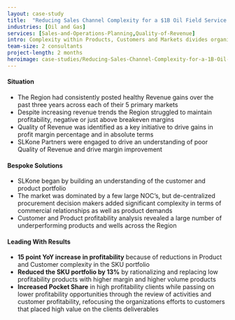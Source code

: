 ```yaml
---
layout: case-study
title:  "Reducing Sales Channel Complexity for a $1B Oil Field Service Organization in Latin America"
industries: [Oil and Gas]
services: [Sales-and-Operations-Planning,Quality-of-Revenue]
intro: Complexity within Products, Customers and Markets divides organizational focus and energy leading to lagging results; our ability to reduce complexity and emphasize core competencies allows organizations to realize profits and sell focused products results to their organizations
team-size: 2 consultants
project-length: 2 months
heroimage: case-studies/Reducing-Sales-Channel-Complexity-for-a-1B-Oil-Field-Service-Organization-in-Latin-America.jpg
---
```


#### Situation
- The Region had consistently posted healthy Revenue gains over the past three years across each of their 5 primary markets
- Despite increasing revenue trends the Region struggled to maintain profitability, negative or just above breakeven margins
- Quality of Revenue was identified as a key initiative to drive gains in profit margin percentage and in absolute terms
- SLKone Partners were engaged to drive an understanding of poor Quality of Revenue and drive margin improvement

#### Bespoke Solutions
- SLKone began by building an understanding of the customer and product portfolio
- The market was dominated by a few large NOC’s, but de-centralized procurement decision makers added significant complexity in terms of commercial relationships as well as product demands
- Customer and Product profitability analysis revealed a large number of underperforming products and wells across the Region

#### Leading With Results
- **15 point YoY increase in profitability** because of reductions in Product and Customer complexity in the SKU portfolio
- **Reduced the SKU portfolio by 13%** by rationalizing and replacing low profitability products with higher margin and higher volume products 
- **Increased Pocket Share** in high profitability clients while passing on lower profitability opportunities through the review of activities and customer profitability, refocusing the organizations efforts to customers that placed high value on the clients deliverables
